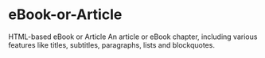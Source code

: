 # eBook-or-Article
HTML-based eBook or Article
An article or eBook chapter, including various features like titles, subtitles, paragraphs, lists and blockquotes.
